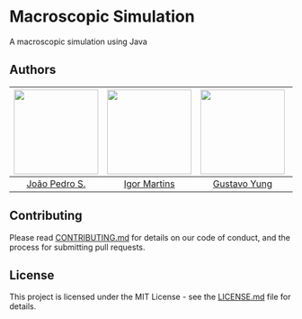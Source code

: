 # Macroscopic Simulation

A macroscopic simulation using Java

## Authors

| [<img src="https://avatars2.githubusercontent.com/u/26466516?v=3&s=150" width="150px;"/>](https://github.com/MarioFronza) | [<img src="https://avatars2.githubusercontent.com/u/26192681?v=3&s=150" width="150px;"/>](https://github.com/jcbebr) | [<img src="https://avatars2.githubusercontent.com/u/31144620?v=3&s=150" width="150px;"/>](https://github.com/LucaasF7) | [<img src="https://avatars2.githubusercontent.com/u/31224982?v=3&s=150" width="150px;"/>](https://github.com/DenilsonLaucsen) | [<img src="https://avatars1.githubusercontent.com/u/15075601?s=150&v=4" width="150px;"/>](https://github.com/DenilsonLaucsen) |
| :-----------------------------------------------------------------------------------------------------------------------: | :------------------------------------------------------------------------------------------------------------------: | :--------------------------------------------------------------------------------------------------------------------: | :---------------------------------------------------------------------------------------------------------------------------: | :---------------------------------------------------------------------------------------------------------------------------: |
|                                     [João Pedro S.](https://github.com/MarioFronza/)                                      |                                      [Igor Martins](https://github.com/jcbebr)                                       |                                      [Gustavo Yung](https://github.com/LucaasF7)                                       |                                       [Bruno Rech](https://github.com/DenilsonLaucsen)                                        |                                      [Jeferson Penz](https://github.com/DenilsonLaucsen)                                      |

## Contributing

Please read [CONTRIBUTING.md](CONTRIBUTING.md) for details on our code of conduct, and the process for submitting pull requests.

## License

This project is licensed under the MIT License - see the [LICENSE.md](LICENSE.md) file for details.